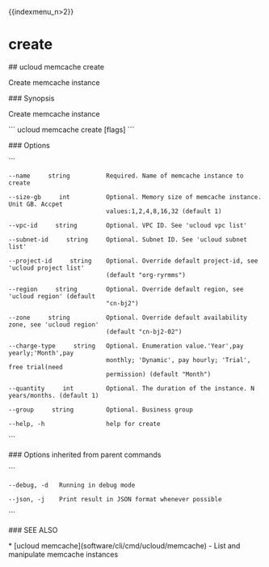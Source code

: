 {{indexmenu_n>2}}

# create

\#\# ucloud memcache create

Create memcache instance

\#\#\# Synopsis

Create memcache instance

\`\`\` ucloud memcache create \[flags\] \`\`\`

\#\#\# Options

\`\`\`

``` 
--name     string          Required. Name of memcache instance to create 
```

``` 
--size-gb     int          Optional. Memory size of memcache instance. Unit GB. Accpet
                           values:1,2,4,8,16,32 (default 1) 
```

``` 
--vpc-id     string        Optional. VPC ID. See 'ucloud vpc list' 
```

``` 
--subnet-id     string     Optional. Subnet ID. See 'ucloud subnet list' 
```

``` 
--project-id     string    Optional. Override default project-id, see 'ucloud project list'
                           (default "org-ryrmms") 
```

``` 
--region     string        Optional. Override default region, see 'ucloud region' (default
                           "cn-bj2") 
```

``` 
--zone     string          Optional. Override default availability zone, see 'ucloud region'
                           (default "cn-bj2-02") 
```

``` 
--charge-type     string   Optional. Enumeration value.'Year',pay yearly;'Month',pay
                           monthly; 'Dynamic', pay hourly; 'Trial', free trial(need
                           permission) (default "Month") 
```

``` 
--quantity     int         Optional. The duration of the instance. N years/months. (default 1) 
```

``` 
--group     string         Optional. Business group 
```

``` 
--help, -h                 help for create 
```

\`\`\`

\#\#\# Options inherited from parent commands

\`\`\`

``` 
--debug, -d   Running in debug mode 
```

``` 
--json, -j    Print result in JSON format whenever possible 
```

\`\`\`

\#\#\# SEE ALSO

\* \[ucloud memcache\](software/cli/cmd/ucloud/memcache) - List and
manipulate memcache instances
